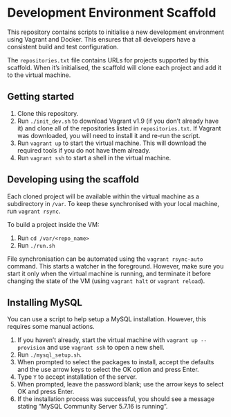 # Development Environment Scaffold
This repository contains scripts to initialise a new development environment using Vagrant and Docker. This ensures that
all developers have a consistent build and test configuration.

The `repositories.txt` file contains URLs for projects supported by this scaffold. When it’s initialised, the scaffold
will clone each project and add it to the virtual machine.

## Getting started
1. Clone this repository. 
2. Run `./init_dev.sh` to download Vagrant v1.9 (if you don’t already have it) and clone all of the repositories listed
in `repositories.txt`. If Vagrant was downloaded, you will need to install it and re-run the script.
3. Run `vagrant up` to start the virtual machine. This will download the required tools if you do not have them already.
4. Run `vagrant ssh` to start a shell in the virtual machine.

## Developing using the scaffold
Each cloned project will be available within the virtual machine as a subdirectory in `/var`. To keep these synchronised
with your local machine, run `vagrant rsync`. 

To build a project inside the VM:

1. Run `cd /var/<repo_name>`
2. Run `./run.sh`

File synchronisation can be automated using the `vagrant rsync-auto` command. This starts a watcher in the foreground.
However, make sure you start it only when the virtual machine is running, and terminate it before changing the state of
the VM (using `vagrant halt` or `vagrant reload`).

## Installing MySQL
You can use a script to help setup a MySQL installation. However, this requires some manual actions.

1. If you haven’t already, start the virtual machine with `vagrant up --provision` and use `vagrant ssh` to open a new shell.
2. Run `./mysql_setup.sh`.
3. When prompted to select the packages to install, accept the defaults and the use arrow keys to select the OK option and press Enter.
4. Type `Y` to accept installation of the server.
5. When prompted, leave the password blank; use the arrow keys to select OK and press Enter.
6. If the installation process was successful, you should see a message stating “MySQL Community Server 5.7.16 is running”.
